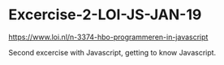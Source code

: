 # Excercise-2-LOI-JS-JAN-19

https://www.loi.nl/n-3374-hbo-programmeren-in-javascript

Second excercise with Javascript, getting to know Javascript.

